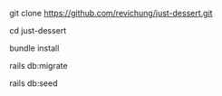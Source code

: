 git clone https://github.com/revichung/just-dessert.git

cd just-dessert

bundle install

rails db:migrate

rails db:seed

